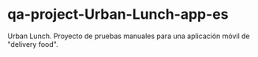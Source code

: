 # qa-project-Urban-Lunch-app-es
Urban Lunch. Proyecto de pruebas manuales para una aplicación móvil de "delivery food".
